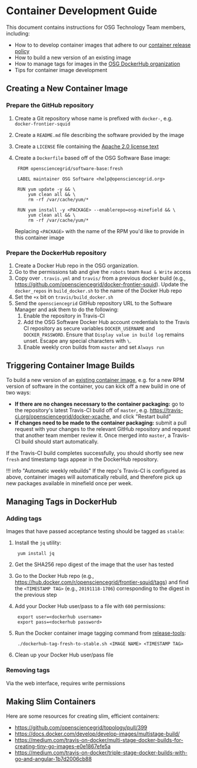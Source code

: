 Container Development Guide
===========================

This document contains instructions for OSG Technology Team members, including:

- How to to develop container images that adhere to our [container release policy](/policy/container-release)
- How to build a new version of an existing image
- How to manage tags for images in the [OSG DockerHub organization](https://hub.docker.com/r/opensciencegrid/)
- Tips for container image development

Creating a New Container Image
------------------------------

### Prepare the GitHub repository ###

1. Create a Git repository whose name is prefixed with `docker-`, e.g. `docker-frontier-squid`
1. Create a `README.md` file describing the software provided by the image
1. Create a `LICENSE` file containing the [Apache 2.0 license text](https://www.apache.org/licenses/LICENSE-2.0.txt)
1. Create a `Dockerfile` based off of the OSG Software Base image:

        FROM opensciencegrid/software-base:fresh

        LABEL maintainer OSG Software <help@opensciencegrid.org>
        
        RUN yum update -y && \
            yum clean all && \
            rm -rf /var/cache/yum/*

        RUN yum install -y <PACKAGE> --enablerepo=osg-minefield && \
            yum clean all && \
            rm -rf /var/cache/yum/*


    Replacing `<PACKAGE>` with the name of the RPM you'd like to provide in this container image

### Prepare the DockerHub repository ###

1. Create a Docker Hub repo in the OSG organization.
1. Go to the permissions tab and give the `robots` team `Read & Write` access
1. Copy over `.travis.yml` and `travis/` from a previous docker build (e.g., <https://github.com/opensciencegrid/docker-frontier-squid>).
   Update the `docker_repos` in `build_docker.sh` to the name of the Docker Hub repo
1. Set the `+x` bit on `travis/build_docker.sh`
1. Send the `opensciencegrid` GitHub repository URL to the Software Manager and ask them to do the following:
    1. Enable the repository in Travis-CI
    1. Add the OSG Software Docker Hub account credentials to the Travis CI repository as secure variables
       `DOCKER_USERNAME` and `DOCKER_PASSWORD`.
       Ensure that `Display value in build log` remains unset.
       Escape any special characters with `\`.
    1. Enable weekly cron builds from `master` and set `Always run`

Triggering Container Image Builds
---------------------------------

To build a new version of an [existing container image](#creating-a-new-container-image), e.g. for a new RPM version of
software in the container, you can kick off a new build in one of two ways:

- **If there are no changes necessary to the container packaging:** go to the repository's latest Travis-CI build off of
  `master`, e.g. <https://travis-ci.org/opensciencegrid/docker-xcache>, and click "Restart build"
- **If changes need to be made to the container packaging:** submit a pull request with your changes to the relevant
  GitHub repository and request that another team member review it.
  Once merged into `master`, a Travis-CI build should start automatically.

If the Travis-CI build completes successfully, you should shortly see new `fresh` and timestamp tags appear in the
DockerHub repository.

!!! info "Automatic weekly rebuilds"
    If the repo's Travis-CI is configured as above, container images will automatically rebuild, and therefore pick up
    new packages available in minefield once per week.

Managing Tags in DockerHub
--------------------------

### Adding tags ###

Images that have passed acceptance testing should be tagged as `stable`:

1. Install the `jq` utility:

        yum install jq
        
1. Get the SHA256 repo digest of the image that the user has tested
1. Go to the Docker Hub repo (e.g., <https://hub.docker.com/r/opensciencegrid/frontier-squid/tags>) and find the
   `<TIMESTAMP TAG>` (e.g., `20191118-1706`) corresponding to the digest in the previous step
1. Add your Docker Hub user/pass to a file with `600` permissions:

        export user=<dockerhub username>
        export pass=<dockerhub password>

1. Run the Docker container image tagging command from [release-tools](https://github.com/opensciencegrid/release-tools/):

        ./dockerhub-tag-fresh-to-stable.sh <IMAGE NAME> <TIMESTAMP TAG>

1. Clean up your Docker Hub user/pass file

### Removing tags ###

Via the web interface, requires write permissions

Making Slim Containers
----------------------

Here are some resources for creating slim, efficient containers:

- <https://github.com/opensciencegrid/topology/pull/399>
- <https://docs.docker.com/develop/develop-images/multistage-build/>
- <https://medium.com/travis-on-docker/multi-stage-docker-builds-for-creating-tiny-go-images-e0e1867efe5a>
- <https://medium.com/travis-on-docker/triple-stage-docker-builds-with-go-and-angular-1b7d2006cb88>
